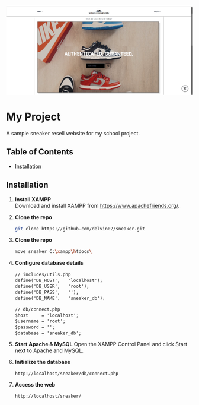 ![Project Preview](src\images\readme\home.jpg)

# My Project

A sample sneaker resell website for my school project.

## Table of Contents

- [Installation](#installation)

## Installation

1. **Install XAMPP**  
   Download and install XAMPP from https://www.apachefriends.org/.

2. **Clone the repo**

   ```bash
   git clone https://github.com/delvin02/sneaker.git
   ```

3. **Clone the repo**

   ```bash
   move sneaker C:\xampp\htdocs\
   ```

4. **Configure database details**

   ```
   // includes/utils.php
   define('DB_HOST',   'localhost');
   define('DB_USER',   'root');
   define('DB_PASS',   '');
   define('DB_NAME',   'sneaker_db');
   ```

   ```
   // db/connect.php
   $host     = 'localhost';
   $username = 'root';
   $password = '';
   $database = 'sneaker_db';
   ```

5. **Start Apache & MySQL**
   Open the XAMPP Control Panel and click Start next to Apache and MySQL.

6. **Initialize the database**

   ```
   http://localhost/sneaker/db/connect.php
   ```

7. **Access the web**
   ```
   http://localhost/sneaker/
   ```
